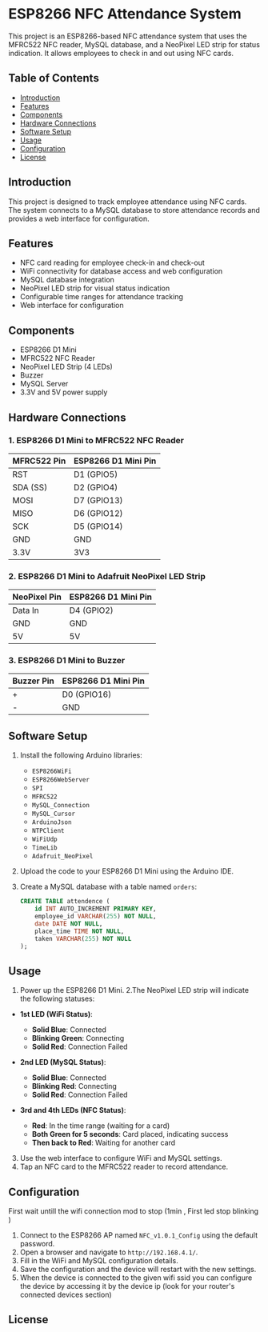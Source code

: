 # ESP8266 NFC Attendance System

This project is an ESP8266-based NFC attendance system that uses the MFRC522 NFC reader, MySQL database, and a NeoPixel LED strip for status indication. It allows employees to check in and out using NFC cards.

## Table of Contents

- [Introduction](#introduction)
- [Features](#features)
- [Components](#components)
- [Hardware Connections](#hardware-connections)
- [Software Setup](#software-setup)
- [Usage](#usage)
- [Configuration](#configuration)
- [License](#license)

## Introduction

This project is designed to track employee attendance using NFC cards. The system connects to a MySQL database to store attendance records and provides a web interface for configuration.

## Features

- NFC card reading for employee check-in and check-out
- WiFi connectivity for database access and web configuration
- MySQL database integration
- NeoPixel LED strip for visual status indication
- Configurable time ranges for attendance tracking
- Web interface for configuration

## Components

- ESP8266 D1 Mini
- MFRC522 NFC Reader
- NeoPixel LED Strip (4 LEDs)
- Buzzer
- MySQL Server
- 3.3V and 5V power supply

## Hardware Connections

### 1. ESP8266 D1 Mini to MFRC522 NFC Reader

| MFRC522 Pin | ESP8266 D1 Mini Pin |
|-------------|---------------------|
| RST         | D1 (GPIO5)          |
| SDA (SS)    | D2 (GPIO4)          |
| MOSI        | D7 (GPIO13)         |
| MISO        | D6 (GPIO12)         |
| SCK         | D5 (GPIO14)         |
| GND         | GND                 |
| 3.3V        | 3V3                 |

### 2. ESP8266 D1 Mini to Adafruit NeoPixel LED Strip

| NeoPixel Pin | ESP8266 D1 Mini Pin |
|--------------|---------------------|
| Data In      | D4 (GPIO2)          |
| GND          | GND                 |
| 5V           | 5V                  |

### 3. ESP8266 D1 Mini to Buzzer

| Buzzer Pin | ESP8266 D1 Mini Pin |
|------------|---------------------|
| +          | D0 (GPIO16)         |
| -          | GND                 |

## Software Setup

1. Install the following Arduino libraries:
    - `ESP8266WiFi`
    - `ESP8266WebServer`
    - `SPI`
    - `MFRC522`
    - `MySQL_Connection`
    - `MySQL_Cursor`
    - `ArduinoJson`
    - `NTPClient`
    - `WiFiUdp`
    - `TimeLib`
    - `Adafruit_NeoPixel`

2. Upload the code to your ESP8266 D1 Mini using the Arduino IDE.

3. Create a MySQL database with a table named `orders`:
    ```sql
    CREATE TABLE attendence (
        id INT AUTO_INCREMENT PRIMARY KEY,
        employee_id VARCHAR(255) NOT NULL,
        date DATE NOT NULL,
        place_time TIME NOT NULL,
        taken VARCHAR(255) NOT NULL
    );
    ```

## Usage

1. Power up the ESP8266 D1 Mini.
2.The NeoPixel LED strip will indicate the following statuses:

- **1st LED (WiFi Status)**:
  - **Solid Blue**: Connected
  - **Blinking Green**: Connecting
  - **Solid Red**: Connection Failed

- **2nd LED (MySQL Status)**:
  - **Solid Blue**: Connected
  - **Blinking Red**: Connecting
  - **Solid Red**: Connection Failed

- **3rd and 4th LEDs (NFC Status)**:
  - **Red**: In the time range (waiting for a card)
  - **Both Green for 5 seconds**: Card placed, indicating success
  - **Then back to Red**: Waiting for another card

3. Use the web interface to configure WiFi and MySQL settings.
4. Tap an NFC card to the MFRC522 reader to record attendance.

## Configuration

First wait untill the wifi connection mod to stop (1min , First led stop blinking ) 

1. Connect to the ESP8266 AP named `NFC_v1.0.1_Config` using the default password.
2. Open a browser and navigate to `http://192.168.4.1/`.
3. Fill in the WiFi and MySQL configuration details.
4. Save the configuration and the device will restart with the new settings.
5. When the device is connected to the given wifi ssid you can configure the device by accessing it by the device ip (look for your router's connected devices section) 

## License


